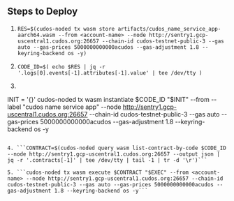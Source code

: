 ## Steps to Deploy

1. ```RES=$(cudos-noded tx wasm store artifacts/cudos_name_service_app-aarch64.wasm --from <account-name> --node http://sentry1.gcp-uscentral1.cudos.org:26657 --chain-id cudos-testnet-public-3 --gas auto --gas-prices 5000000000000acudos --gas-adjustment 1.8 --keyring-backend os -y)```

2. ```CODE_ID=$( echo $RES | jq -r '.logs[0].events[-1].attributes[-1].value' | tee /dev/tty )```

3. ```
INIT = '{}'
cudos-noded tx wasm instantiate $CODE_ID "$INIT" --from <account-name> --label "cudos name service app" --node http://sentry1.gcp-uscentral1.cudos.org:26657 --chain-id cudos-testnet-public-3 --gas auto --gas-prices 5000000000000acudos --gas-adjustment 1.8 --keyring-backend os -y
```

4. ```CONTRACT=$(cudos-noded query wasm list-contract-by-code $CODE_ID --node http://sentry1.gcp-uscentral1.cudos.org:26657 --output json | jq -r '.contracts[-1]' | tee /dev/tty | tail -1 | tr -d '\r')```

5. ```cudos-noded tx wasm execute $CONTRACT "$EXEC" --from <account-name> --node http://sentry1.gcp-uscentral1.cudos.org:26657 --chain-id cudos-testnet-public-3 --gas auto --gas-prices 5000000000000acudos --gas-adjustment 1.8 --keyring-backend os -y```